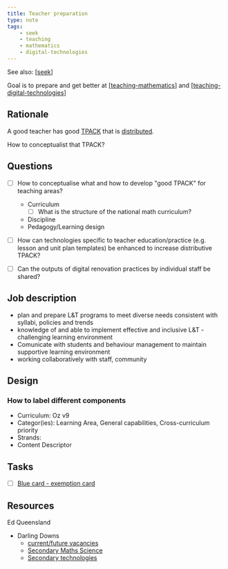 ```yaml
---
title: Teacher preparation
type: note
tags:
    - seek
    - teaching
    - mathematics
    - digital-technologies
---
```


See also: [[seek]]

Goal is to prepare and get better at [[teaching-mathematics]] and [[teaching-digital-technologies]]

## Rationale

A good teacher has good [TPACK](https://djon.es/blog/2015/01/06/tpack-as-shared-practice-toward-a-research-agenda/#introduction) that is [distributed](https://djon.es/blog/2015/01/06/tpack-as-shared-practice-toward-a-research-agenda/#a-distributive-view-of-learning-and-knowledge). 

How to conceptualist that TPACK?

## Questions

- [ ] How to conceptualise what and how to develop "good TPACK" for teaching areas?
    - Curriculum
      - [ ] What is the structure of the national math curriculum? 
  - Discipline
  - Pedagogy/Learning design

- [ ] How can technologies specific to teacher education/practice (e.g. lesson and unit plan templates) be enhanced to increase distributive TPACK?
- [ ] Can the outputs of digital renovation practices by individual staff be shared?

## Job description

- plan and prepare L&T programs to meet diverse needs consistent with syllabi, policies and trends
- knowledge of and able to implement effective and inclusive L&T - challenging learning environment
- Comunicate with students and behaviour management to maintain supportive learning environment
- working collaboratively with staff, community 

## Design

### How to label different components

- Curriculum:  Oz v9
- Categor(ies): Learning Area, General capabilities, Cross-curriculum priority
- Strands:
- Content Descriptor

## Tasks
 
- [ ] [Blue card - exemption card](https://www.qld.gov.au/law/laws-regulated-industries-and-accountability/queensland-laws-and-regulations/regulated-industries-and-licensing/blue-card-services)

## Resources

Ed Queensland

- Darling Downs 
  - [current/future vacancies](https://app4.vision6.com.au/em/message/email/view.php?id=1126503&a=75184&k=AqDpV4ZimNaUcZAFMHOW0385ATBHWImh5JIvypqOyB0)
  - [Secondary Maths Science](https://smartjobs.qld.gov.au/jobs/QLD-DDSW499607-23)
  - [Secondary technologies](https://smartjobs.qld.gov.au/jobs/QLD-DDSW499656-23)

[//begin]: # "Autogenerated link references for markdown compatibility"
[seek]: seek "Seek"
[teaching-mathematics]: ../sense/Teaching/Mathematics/teaching-mathematics "Teaching Mathematics"
[teaching-digital-technologies]: ../sense/Teaching/Digital_Technologies/teaching-digital-technologies "Teaching Digital Technologies"
[//end]: # "Autogenerated link references"